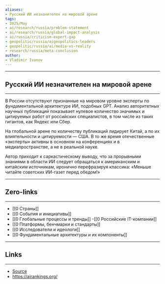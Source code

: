 ```yaml
---
aliases: 
- Русский ИИ незначителен на мировой арене 
tags:
- 2025/May
- ai/research/russia/problem-statement
- ai/research/russia/global-impact-analysis
- ai/russia/criticism-expert-gap
- geopolitic/russia/aigeopolitics-leaders
- geopolitic/russia/ai/media-vs-reality
- research/russia/meta-conclusion
author:
- Vladimir Ivanov
---
```

-----
##  Русский ИИ незначителен на мировой арене 
-----
В России отсутствуют признанные на мировом уровне эксперты по фундаментальной архитектуре ИИ, подобных GPT. Анализ авторитетных научных публикаций показывает нулевое количество значимых и цитируемых работ от российских специалистов, в том числе из таких гигантов, как Яндекс или Сбер.

На глобальной арене по количеству публикаций лидирует Китай, а по их влиятельности и цитируемости — США. В то же время отечественные «эксперты» активны в основном на конференциях и в медиапространстве, а не в реальной науке. 

Автор приходит к саркастическому выводу, что за прорывными знаниями в области ИИ следует обращаться к американским и китайским источникам, иронично перефразируя классика: «Меньше читайте советских ИИ-газет перед обедом!»

---
## Zero-links
---
- [[0 Страны]]
- [[0 События и инициативы]]
- [[0 Глобальные процессы и тренды]]
-[[0 Российские IT-компании]]
- [[0 Платформы, бенчмарки и стандарты]]
- [[0 Исследователи и идеологи]]
- [[0 Фундаментальные архитектуры и их компоненты]]

---
## Links
---
- [Source](https://t.me/turboproject/1647)
- https://airankings.org/